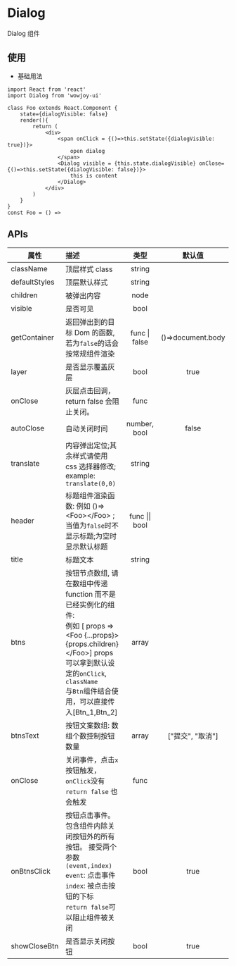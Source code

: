 # Dialog

Dialog 组件

## 使用

- 基础用法

```
import React from 'react'
import Dialog from 'wowjoy-ui'

class Foo extends React.Component {
    state={dialogVisible: false}
    render(){
        return (
            <div>
                <span onClick = {()=>this.setState({dialogVisible: true})}>
                    open dialog
                </span>
                <Dialog visible = {this.state.dialogVisible} onClose={()=>this.setState({dialogVisible: false})}>
                    this is content
                </Dialog>
            </div>
        )
    }
}
const Foo = () =>
```

## APIs

| 属性          | 描述                                                                                                                                                                                                                         |      类型      |      默认值       |
| ------------- | :--------------------------------------------------------------------------------------------------------------------------------------------------------------------------------------------------------------------------- | :------------: | :---------------: |
| className     | 顶层样式 class                                                                                                                                                                                                               |     string     |                   |
| defaultStyles | 顶层默认样式                                                                                                                                                                                                                 |     string     |                   |
| children      | 被弹出内容                                                                                                                                                                                                                   |      node      |                   |
| visible       | 是否可见                                                                                                                                                                                                                     |      bool      |                   |
| getContainer  | 返回弹出到的目标 Dom 的函数, 若为`false`的话会按常规组件渲染<br>                                                                                                                                                             | func \| false  | ()=>document.body |
| layer         | 是否显示覆盖灰层                                                                                                                                                                                                             |      bool      |       true        |
| onClose       | 灰层点击回调， return false 会阻止关闭。                                                                                                                                                                                     |      func      |                   |
| autoClose     | 自动关闭时间                                                                                                                                                                                                                 |  number, bool  |       false       |
| translate     | 内容弹出定位;其余样式请使用 css 选择器修改; example: `translate(0,0)`                                                                                                                                                        |     string     |                   |
| header        | 标题组件渲染函数: 例如 ()=><Foo\><\/Foo> ;<br/> 当值为`false`时不显示标题;为空时显示默认标题                                                                                                                                 | func \|\| bool |                   |
| title         | 标题文本                                                                                                                                                                                                                     |     string     |                   |
| btns          | 按钮节点数组, 请在数组中传递 function 而不是已经实例化的组件:<br/> 例如 [ props =><Foo {...props}>{props.children}<\/Foo>] props 可以拿到默认设定的`onClick`, `className`<br/>与`Btn`组件结合使用，可以直接传入[Btn_1,Btn_2] |     array      |                   |
| btnsText      | 按钮文案数组: 数组个数控制按钮数量                                                                                                                                                                                           |     array      | ["提交", "取消"]  |
| onClose       | 关闭事件，点击`x`按钮触发，`onClick`没有`return false` 也会触发                                                                                                                                                              |      func      |                   |
| onBtnsClick   | 按钮点击事件。包含组件内除关闭按钮外的所有按钮。 接受两个参数`(event,index)`<br/> `event`: 点击事件<br/>`index`: 被点击按钮的下标<br/> `return false`可以阻止组件被关闭                                                      |      bool      |       true        |
| showCloseBtn  | 是否显示关闭按钮                                                                                                                                                                                                             |      bool      |       true        |
